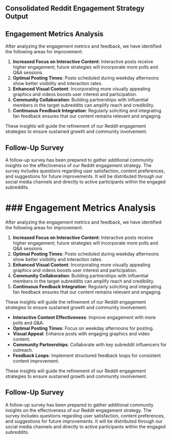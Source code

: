 ## Consolidated Reddit Engagement Strategy Output

## Engagement Metrics Analysis
After analyzing the engagement metrics and feedback, we have identified the following areas for improvement:

1. **Increased Focus on Interactive Content**: Interactive posts receive higher engagement; future strategies will incorporate more polls and Q&A sessions.
2. **Optimal Posting Times**: Posts scheduled during weekday afternoons show better visibility and interaction rates.
3. **Enhanced Visual Content**: Incorporating more visually appealing graphics and videos boosts user interest and participation.
4. **Community Collaboration**: Building partnerships with influential members in the target subreddits can amplify reach and credibility.
5. **Continuous Feedback Integration**: Regularly soliciting and integrating fan feedback ensures that our content remains relevant and engaging.

These insights will guide the refinement of our Reddit engagement strategies to ensure sustained growth and community involvement.

## Follow-Up Survey

A follow-up survey has been prepared to gather additional community insights on the effectiveness of our Reddit engagement strategy. The survey includes questions regarding user satisfaction, content preferences, and suggestions for future improvements. It will be distributed through our social media channels and directly to active participants within the engaged subreddits.

# ### Engagement Metrics Analysis
After analyzing the engagement metrics and feedback, we have identified the following areas for improvement:

1. **Increased Focus on Interactive Content**: Interactive posts receive higher engagement; future strategies will incorporate more polls and Q&A sessions.
2. **Optimal Posting Times**: Posts scheduled during weekday afternoons show better visibility and interaction rates.
3. **Enhanced Visual Content**: Incorporating more visually appealing graphics and videos boosts user interest and participation.
4. **Community Collaboration**: Building partnerships with influential members in the target subreddits can amplify reach and credibility.
5. **Continuous Feedback Integration**: Regularly soliciting and integrating fan feedback ensures that our content remains relevant and engaging.

These insights will guide the refinement of our Reddit engagement strategies to ensure sustained growth and community involvement.

- **Interactive Content Effectiveness**: Improve engagement with more polls and Q&A.
- **Optimal Posting Times**: Focus on weekday afternoons for posting.
- **Visual Appeal**: Enhance posts with engaging graphics and video content.
- **Community Partnerships**: Collaborate with key subreddit influencers for outreach.
- **Feedback Loops**: Implement structured feedback loops for consistent content improvement.

These insights will guide the refinement of our Reddit engagement strategies to ensure sustained growth and community involvement.

## Follow-Up Survey

A follow-up survey has been prepared to gather additional community insights on the effectiveness of our Reddit engagement strategy. The survey includes questions regarding user satisfaction, content preferences, and suggestions for future improvements. It will be distributed through our social media channels and directly to active participants within the engaged subreddits.